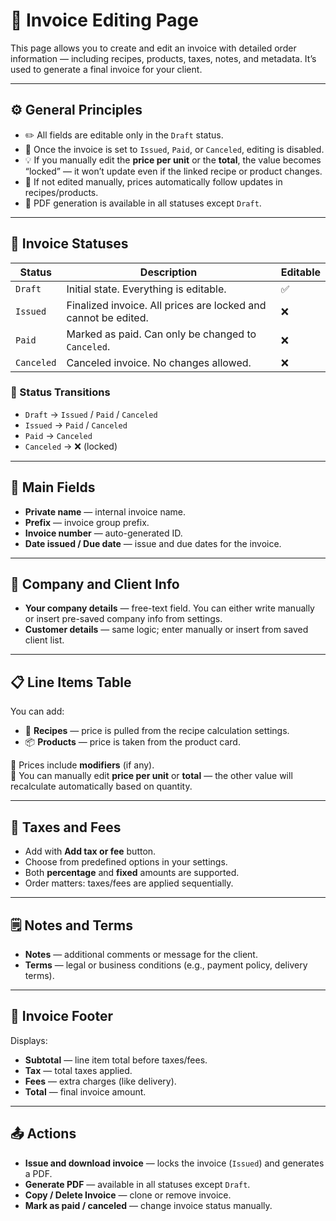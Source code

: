 # 🧾 Invoice Editing Page

This page allows you to create and edit an invoice with detailed order information — including recipes, products, taxes, notes, and metadata. It’s used to generate a final invoice for your client.

---

## ⚙️ General Principles

- ✏️ All fields are editable only in the `Draft` status.
- 🔐 Once the invoice is set to `Issued`, `Paid`, or `Canceled`, editing is disabled.
- 💡 If you manually edit the **price per unit** or the **total**, the value becomes “locked” — it won’t update even if the linked recipe or product changes.
- 🔁 If not edited manually, prices automatically follow updates in recipes/products.
- 📄 PDF generation is available in all statuses except `Draft`.

---

## 📌 Invoice Statuses

| Status     | Description                                                           | Editable |
|------------|------------------------------------------------------------------------|----------|
| `Draft`    | Initial state. Everything is editable.                                | ✅       |
| `Issued`   | Finalized invoice. All prices are locked and cannot be edited.        | ❌       |
| `Paid`     | Marked as paid. Can only be changed to `Canceled`.                    | ❌       |
| `Canceled` | Canceled invoice. No changes allowed.                                 | ❌       |

### 🔁 Status Transitions

- `Draft` → `Issued` / `Paid` / `Canceled`
- `Issued` → `Paid` / `Canceled`
- `Paid` → `Canceled`
- `Canceled` → ❌ (locked)

---

## 🧾 Main Fields

- **Private name** — internal invoice name.
- **Prefix** — invoice group prefix.
- **Invoice number** — auto-generated ID.
- **Date issued / Due date** — issue and due dates for the invoice.

---

## 🏢 Company and Client Info

- **Your company details** — free-text field. You can either write manually or insert pre-saved company info from settings.
- **Customer details** — same logic; enter manually or insert from saved client list.

---

## 📋 Line Items Table

You can add:

- 🥣 **Recipes** — price is pulled from the recipe calculation settings.
- 📦 **Products** — price is taken from the product card.

🔁 Prices include **modifiers** (if any).  
📝 You can manually edit **price per unit** or **total** — the other value will recalculate automatically based on quantity.

---

## 🧾 Taxes and Fees

- Add with **Add tax or fee** button.
- Choose from predefined options in your settings.
- Both **percentage** and **fixed** amounts are supported.
- Order matters: taxes/fees are applied sequentially.

---

## 🗒️ Notes and Terms

- **Notes** — additional comments or message for the client.
- **Terms** — legal or business conditions (e.g., payment policy, delivery terms).

---

## 🧮 Invoice Footer

Displays:

- **Subtotal** — line item total before taxes/fees.
- **Tax** — total taxes applied.
- **Fees** — extra charges (like delivery).
- **Total** — final invoice amount.

---

## 📤 Actions

- **Issue and download invoice** — locks the invoice (`Issued`) and generates a PDF.
- **Generate PDF** — available in all statuses except `Draft`.
- **Copy / Delete Invoice** — clone or remove invoice.
- **Mark as paid / canceled** — change invoice status manually.
